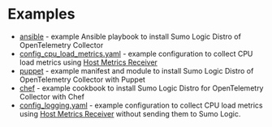 # Examples

- [ansible](ansible) - example Ansible playbook to install Sumo Logic Distro of OpenTelemetry Collector
- [config_cpu_load_metrics.yaml](config_cpu_load_metrics.yaml) - example configuration to collect CPU load metrics using [Host Metrics Receiver][hostmetricsreceiver]
- [puppet](puppet) - example manifest and module to install Sumo Logic Distro of OpenTelemetry Collector with Puppet
- [chef](chef) - example cookbook to install Sumo Logic Distro for OpenTelemetry Collector with Chef
- [config_logging.yaml](config_logging.yaml) - example configuration to collect CPU load metrics using
  [Host Metrics Receiver][hostmetricsreceiver] without sending them to Sumo Logic.

[hostmetricsreceiver]: https://github.com/SumoLogic/opentelemetry-collector/tree/release-0.27/receiver/hostmetricsreceiver
